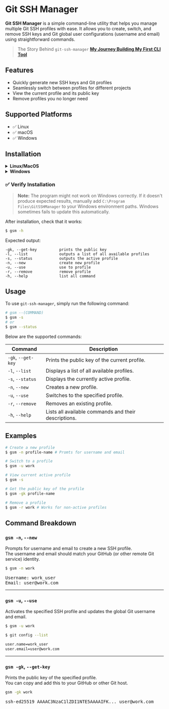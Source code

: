 # Git SSH Manager

**Git SSH Manager** is a simple command-line utility that helps you manage multiple Git SSH profiles with ease. It allows you to create, switch, and remove SSH keys and Git global user configurations (username and email) using straightforward commands.

<blockquote>

The Story Behind `git-ssh-manager` [**My Journey Building My First CLI Tool**](https://medium.com/@mhbidhan/my-journey-building-my-first-cli-tool-0b37b2b8ef8c)

</blockquote>

## Features

- Quickly generate new SSH keys and Git profiles
- Seamlessly switch between profiles for different projects
- View the current profile and its public key
- Remove profiles you no longer need

## Supported Platforms

- ✅ Linux
- ✅ macOS
- ✅ Windows

## Installation

<details>
  <summary><strong>Linux/MacOS</strong></summary>

  <h3>🔧 Option 1: Build from Source</h3>

  <blockquote>
    <strong>Note:</strong> <code>git-ssh-manager</code> requires <a href="https://golang.org/dl/">Go</a> version <strong>1.24.2</strong> or higher if building from source.
  </blockquote>

  <ol>
    <li>
      Clone the repository:
      <pre><code class="language-bash">
$ git clone https://github.com/mhbidhan/git-ssh-manager.git
$ cd git-ssh-manager
      </code></pre>
    </li>
    <li>
      Build and install:
      <pre><code class="language-bash">
make install
      </code></pre>
    </li>
  </ol>

  <hr>

  <h3>📦 Option 2: Install Precompiled Binary</h3>

  <ol>
    <li>
      Download the latest precompiled binary:
      👉 <a href="https://drive.google.com/drive/folders/16Y5vDB5KJk1wbbk4NLPM6jUgYaYO2woH?usp=sharing">Download from Google Drive</a>
    </li>
    <li>
      Unzip the archive (this shows the file structure):
      <pre><code class="language-text">
files
├── gsm
└── install.sh
      </code></pre>
    </li>
    <li>
      Run the install script:
      <pre><code class="language-bash">
$ chmod +x install.sh
$ ./install.sh
      </code></pre>
    </li>
  </ol>

  <hr>

</details>

<details>
  <summary><strong>Windows</strong></summary>

  <h3>🔧 Option 1: Build from Source</h3>

  <blockquote>
    <strong>Note:</strong> <code>git-ssh-manager</code> requires <a href="https://golang.org/dl/">Go</a> version <strong>1.24.2</strong> or higher if building from source.
  </blockquote>

  <ol>
    <li>
      Clone the repository:
      <pre><code class="language-bash">
$ git clone https://github.com/mhbidhan/git-ssh-manager.git
$ cd git-ssh-manager
      </code></pre>
    </li>
    <li>
      Build and install:
      <pre><code class="language-text">
git-ssh-manager
└── src
    └── build_utils
        └── install.bat
      </code></pre>
    </li>
    <li>
      Run the install.bat as an Administrator
    </li>

  </ol>

  <hr>

  <h3>📦 Option 2: Install Precompiled Binary</h3>

  <ol>
    <li>
      Download the latest precompiled binary:
      👉 <a href="https://drive.google.com/drive/folders/1eYxDfsi55_bHe_qOLiARfiMi8_n1-dvW?usp=sharing">Download from Google Drive</a>
    </li>
    <li>
      Unzip the archive (this shows the file structure):
      <pre><code class="language-text">
/files
├── gsm
└── install.bat
└── update_path.bat
      </code></pre>
    </li>
    <li>
      Run the install.bat as an Administrator
    </li>
  </ol>

  <hr>

</details>

### ✅ Verify Installation

<blockquote>
  <strong>Note:</strong> The program might not work on Windows correctly. If it doesn't produce expected results, manually add <code>C:\Program Files\GitSSHManager</code> to your Windows environment paths. Windows sometimes fails to update this automatically.
</blockquote>

After installation, check that it works:

```bash
$ gsm -h
```

Expected output:

```text
-gk, --get-key          prints the public key
-l, --list              outputs a list of all available profiles
-s, --status            outputs the active profile
-n, --new               create new profile
-u, --use               use to profile
-r, --remove            remove profile
-h, --help              list all command
```

## Usage

To use `git-ssh-manager`, simply run the following command:

```bash
# gsm --(COMMAND)
$ gsm -s
# or
$ gsm --status
```

Below are the supported commands:

| Command            | Description                                          |
| ------------------ | ---------------------------------------------------- |
| `-gk`, `--get-key` | Prints the public key of the current profile.        |
| `-l`, `--list`     | Displays a list of all available profiles.           |
| `-s`, `--status`   | Displays the currently active profile.               |
| `-n`, `--new`      | Creates a new profile.                               |
| `-u`, `--use`      | Switches to the specified profile.                   |
| `-r`, `--remove`   | Removes an existing profile.                         |
| `-h`, `--help`     | Lists all available commands and their descriptions. |

## Examples

```bash
# Create a new profile
$ gsm -n profile-name # Promts for username and email

# Switch to a profile
$ gsm -u work

# View current active profile
$ gsm -s

# Get the public key of the profile
$ gsm -gk profile-name

# Remove a profile
$ gsm -r work # Works for non-active profiles
```

## Command Breakdown

### `gsm -n`, `--new`

Prompts for username and email to create a new SSH profile.  
The username and email should match your GitHub (or other remote Git service) identity.

```bash
$ gsm -n work
```

<pre>
Username: work_user
Email: user@work.com
</pre>

---

### `gsm -u`, `--use`

Activates the specified SSH profile and updates the global Git username and email.

```bash
$ gsm -u work
```

```bash
$ git config --list

user.name=work_user
user.email=user@work.com
```

---

### `gsm -gk`, `--get-key`

Prints the public key of the specified profile.  
You can copy and add this to your GitHub or other Git host.

```bash
gsm -gk work
```

<pre>
ssh-ed25519 AAAAC3NzaC1lZDI1NTE5AAAAIFK... user@work.com
</pre>
